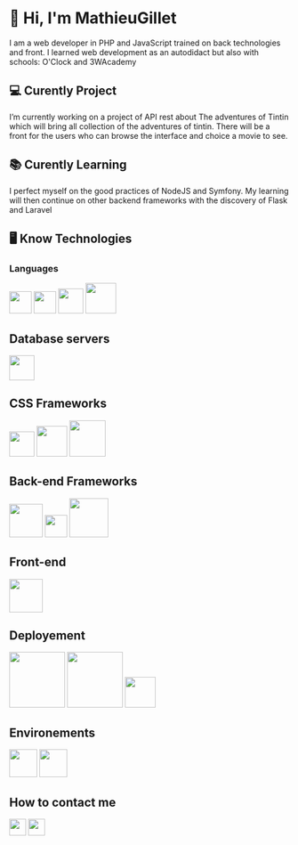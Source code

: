 # 👋 Hi, I'm MathieuGillet

I am a web developer in PHP and JavaScript trained on back technologies and  front. I learned web development as an autodidact but also with schools: O'Clock and 3WAcademy

## 💻 Curently Project
 I’m currently working on a project of API rest about The adventures of Tintin which will bring all collection of the adventures of tintin. There will be a front for the users who can browse the interface and choice a movie to see.
 
## 📚 Curently Learning
 I perfect myself on the good practices of NodeJS and Symfony. My learning will then continue on other backend frameworks with the discovery of Flask and Laravel
 
## 🖥️ Know Technologies
### Languages
<img src="http://moralogiq.fr/wp-content/themes/moralogiq/images/logo/techno-html.png" width="40">
<img src="http://moralogiq.fr/wp-content/themes/moralogiq/images/logo/techno-css.png" width="40">
<img src="http://moralogiq.fr/wp-content/themes/moralogiq/images/logo/techno-js.png" width="45"> 
<img src="https://cdn-icons-png.flaticon.com/512/528/528261.png" width="55"> 

## Database servers

<img src="https://cdn.worldvectorlogo.com/logos/mysql-6.svg" width="45"> 

## CSS Frameworks

<img src="https://cdn.worldvectorlogo.com/logos/bootstrap-5-1.svg" width="45">
<img src="http://moralogiq.fr/wp-content/themes/moralogiq/images/logo/techno-sass.png" width="55">
<img src="https://42l.fr/assets/resources/pages/Graphical-chart-and-credits/logo_bulma.png" width="65">

## Back-end Frameworks

<img src="http://moralogiq.fr/wp-content/themes/moralogiq/images/logo/techno-symfony.png" width="60">
<img src="https://cdn.worldvectorlogo.com/logos/lumen-1.svg" width="40">
<img src="http://moralogiq.fr/wp-content/themes/moralogiq/images/logo/techno-node.png" width="70">

## Front-end

<img src="https://cdn-icons-png.flaticon.com/512/1260/1260775.png" width="60">

## Deployement

<img src="https://cdn.worldvectorlogo.com/logos/heroku-1.svg" width="100">
<img src="https://coursework.vschool.io/content/images/2017/12/surge_static_hosting.png" width="100">
<img src="https://cdn.worldvectorlogo.com/logos/amazon-web-services-logo.svg" width="55">

## Environements

<img src="https://cdn-icons-png.flaticon.com/512/226/226772.png" width="50">
<img src="http://moralogiq.fr/wp-content/themes/moralogiq/images/logo/techno-git.png" width="50">



## How to contact me

<a href="mailto:mathieuglt1@gmail.com"><img src="https://cdn-icons-png.flaticon.com/512/732/732200.png" width="30"></a>
<a href="https://www.linkedin.com/in/mathieu-gillet-843a22115/"><img src="https://cdn-icons.flaticon.com/png/512/3536/premium/3536505.png?token=exp=1649429761~hmac=8e58b450e0f7089c3954b53d04a2de79" width="30"></a>

